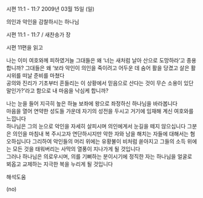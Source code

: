 시편 11:1 - 11:7 
2009년 03월 15일 (일)

의인과 악인을 감찰하시는 하나님



시편 11:1 - 11:7 / 새찬송가  장

시편 11편을 읽고

나는 이미 여호와께 피하였거늘 그대들은 왜 ‘너는 새처럼 날아 
산으로 도망하라’고 종용합니까?
그대들은 왜 ‘보라 악인이 의인을 죽이려고 어두운 데 숨어 
활을 당겼고 살은 활시위를 떠날 준비를 마쳤다  
공의와 진리가 기초부터 흔들리는 이 상황에서 
믿음으로 산다는 것이 무슨 소용이 있단 말인가?’라고 
함으로 내 마음을 낙심케 합니까?

나는 눈을 들어 지극히 높은 하늘 보좌에 왕으로 좌정하신 하나님을 바라봅니다  
마음을 열어 연약한 성도들 가운데 자기의 성전을 두시고 
거기에 임재해 계신 여호와를 느낍니다  
하나님은 그의 눈으로 악인을 자세히 살피시며 
의인에게서 눈길을 떼지 않으십니다
그분은 의인을 마침내 복 주시고자 연단하시지만 
악한 자와 남을 해치는 자들에 대해서는 혐오하십니다 
그리하여 악인들의 머리 위에는 유황불이 비처럼 쏟아지고 
그들의 소득 위에는 모든 것을 태워버리는 사막의 열풍이 지나가게 될 것입니다  
그러나 하나님은 의로우시며, 의를 기뻐하는 분이시기에 
정직한 자는 하나님을 얼굴로 뵈옵고 교제하는 
지극한 복을 누리게 될 것입니다

해석도움





(no)